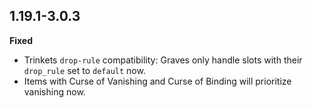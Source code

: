 ## 1.19.1-3.0.3
**Fixed**
- Trinkets `drop-rule` compatibility: Graves only handle slots with their `drop_rule` set to `default` now.
- Items with Curse of Vanishing and Curse of Binding will prioritize vanishing now.
